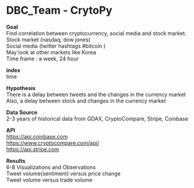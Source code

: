 # DBC_Team - CrytoPy

**Goal**<br />
Find correlation between cryptocurrency, social media and stock market.<br />
Stock market (nasdaq, dow jones)<br />
Social media (twitter hashtags #bitcoin )<br />
May look at other markets like Korea<br />
Time frame : a week, 24 hour<br />

**index**<br />
time<br />

**Hypothesis**<br />
There is a delay between tweets and the changes in the currency market<br />
Also, a delay between stock and changes in the currency market<br />

**Data Source**<br />
2-3 years of historical data from GDAX, CryptoCompare, Stripe, Coinbase<br />

**API**<br />
https://api.coinbase.com <br />
https://www.cryptocompare.com/api/ <br />
https://api.stripe.com <br />
 
**Results**<br />
6-8 Visualizations and Observations<br />
Tweet volume(sentiment) versus price change<br />
Tweet volume versus trade volume <br />

